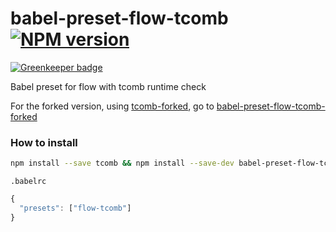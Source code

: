 # babel-preset-flow-tcomb [![NPM version][npm-image]][npm-url]

[![Greenkeeper badge](https://badges.greenkeeper.io/christophehurpeau/babel-preset-flow-tcomb.svg)](https://greenkeeper.io/)

Babel preset for flow with tcomb runtime check

For the forked version, using [tcomb-forked](https://www.npmjs.com/package/tcomb-forked), go to [babel-preset-flow-tcomb-forked](https://www.npmjs.com/package/babel-preset-flow-tcomb-forked) 

### How to install

```sh
npm install --save tcomb && npm install --save-dev babel-preset-flow-tcomb
```


`.babelrc`


```js
{
  "presets": ["flow-tcomb"]
}
```


[npm-image]: https://img.shields.io/npm/v/babel-preset-flow-tcomb.svg?style=flat-square
[npm-url]: https://npmjs.org/package/babel-preset-flow-tcomb
